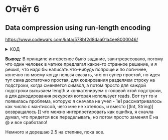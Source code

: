 # Отчёт 6  
## Data compression using run-length encoding
https://www.codewars.com/kata/578bf2d8daa01a4ee8000046/
<details>
<summary>КОД</summary>
<p>
  
```haskell

-- не очень читабельно, но я что-то спешил, не знаю куда, но надо было очень
-- быстро решить эту кату

encode :: String -> String
encode []  = []
encode str = enc $ splitL str []

splitL :: String -> [String] -> [String]
splitL []     buff      = buff
splitL (s:ss) []        = splitL ss [[s]]
splitL (s:ss) ((hl:tl):tb)
            | hl == s   = splitL ss ((s:hl:tl):tb)
            | otherwise = splitL ss ([s]:(hl:tl):tb)

enc :: [String] -> String
enc bf = foldl1 (++) $ map (\b@(s:ss) -> (show . length) b ++ [s]) (reverse bf)

decode :: String -> String
decode str = postDecode $ decode' $ preDecode str

preDecode :: String -> String
preDecode [] = []
preDecode (s:ss)
  | s == 'e'   = '{' : preDecode ss
  | s == 'E'   = '@' : preDecode ss
  | otherwise  = s : preDecode ss

postDecode :: String -> String
postDecode [] = []
postDecode (s:ss)
  | s == '{'   = 'e' : postDecode ss
  | s == '@'   = 'E' : postDecode ss
  | otherwise  = s : postDecode ss

decode' :: String -> String
decode' []  = []
decode' str = replicate count letter ++ decode contStr
               where
                 readed = head (reads str :: [(Int, String)])
                 letter = head $ snd readed
                 count  = fst readed
                 contStr = tail $ snd readed

```
<p>
</details>

**Вывод:** В принципе интересное было задание, заинтрересовало, потому что один человек в чатике предлагал какое-то странное решение,  и я решил, что надо бы написать что-нибудь попроще и по логичнее, конечно по моему когду нельзя сказать, что он супер простой, но идея тут сама достаточно простая, для кодирования разделяем строку на подстроки, когда сменяется символ, а потом просто для каждой подстроки вызываем length и конкатенируем с головой этой подстроки, а для декодирования рекурсия которая использует reads. Вот тут то и появилась проблема, которую я сначала не учел - 1e1 рассматривалось как число с мантиссой, чего мне не хотелось, и вместо [(Int, String)] возвращалось [] что можно интерпретировать как ошибка, я сначла думал, что придется все переделывать, но потом просто заменял E на @ и все сработало! 
 
 Немного и дорешаю 2.5 на степике, пока все. 
